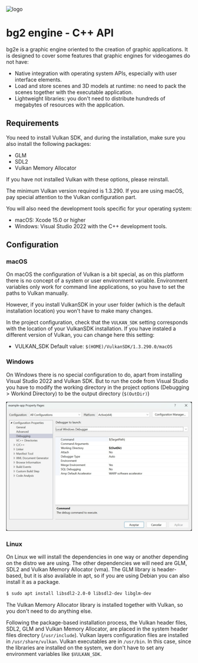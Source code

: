 
![logo](bg2-logo-web.png)

# bg2 engine - C++ API

bg2e is a graphic engine oriented to the creation of graphic applications. It is designed to cover some features that graphic engines for videogames do not have:

- Native integration with operating system APIs, especially with user interface elements.
- Load and store scenes and 3D models at runtime: no need to pack the scenes together with the executable application.
- Lightweight libraries: you don't need to distribute hundreds of megabytes of resources with the application.

## Requirements

You need to install Vulkan SDK, and during the installation, make sure you also install the following packages:

- GLM
- SDL2
- Vulkan Memory Allocator

If you have not installed Vulkan with these options, please reinstall.

The minimum Vulkan version required is 1.3.290. If you are using macOS, pay special attention to the Vulkan configuration part.

You will also need the development tools specific for your operating system:

- macOS: Xcode 15.0 or higher
- Windows: Visual Studio 2022 with the C++ development tools.

## Configuration

### macOS

On macOS the configuration of Vulkan is a bit special, as on this platform there is no concept of a system or user environment variable. Environment variables only work for command line applications, so you have to set the paths to Vulkan manually.

However, if you install VulkanSDK in your user folder (which is the default installation location) you won't have to make many changes.

In the project configuration, check that the `VULKAN_SDK` setting corresponds with the location of your VulkanSDK installation. If you have instaled a different version of Vulkan, you can change here this setting:

- VULKAN_SDK Default value: `$(HOME)/VulkanSDK/1.3.290.0/macOS`

### Windows

On Windows there is no special configuration to do, apart from installing Visual Studio 2022 and Vulkan SDK. But to run the code from Visual Studio you have to modify the working directory in the project options (Debugging > Workind Directory) to be the output directory (`$(OutDir)`)

![Visual Studio 2022 configuration](doc/images/vs_2022_settings.jpg)

### Linux

On Linux we will install the dependencies in one way or another depending on the distro we are using. The other dependencies we will need are GLM, SDL2 and Vulkan Memory Allocator (vma). The GLM library is header-based, but it is also available in apt, so if you are using Debian you can also install it as a package.

```sh
$ sudo apt install libsdl2-2.0-0 libsdl2-dev libglm-dev
```

The Vulkan Memory Allocator library is installed together with Vulkan, so you don't need to do anything else.

Following the package-based installation process, the Vulkan header files, SDL2, GLM and Vulkan Memory Allocator, are placed in the system header files directory (`/usr/include`). Vulkan layers configuration files are installed in `/usr/share/vulkan`. Vulkan executables are in `/usr/bin`. In this case, since the libraries are installed on the system, we don't have to set any environment variables like `$VULKAN_SDK`.


